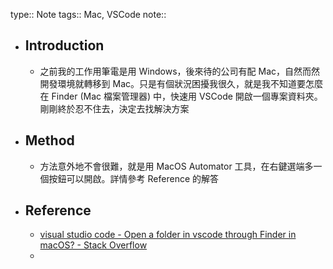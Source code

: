 type:: Note
tags:: Mac, VSCode
note::

- ## Introduction
	- 之前我的工作用筆電是用 Windows，後來待的公司有配 Mac，自然而然開發環境就轉移到 Mac。只是有個狀況困擾我很久，就是我不知道要怎麼在 Finder (Mac 檔案管理器) 中，快速用 VSCode 開啟一個專案資料夾。剛剛終於忍不住去，決定去找解決方案
- ## Method
	- 方法意外地不會很難，就是用 MacOS Automator 工具，在右鍵選端多一個按鈕可以開啟。詳情參考 Reference 的解答
- ## Reference
	- [visual studio code - Open a folder in vscode through Finder in macOS? - Stack Overflow](https://stackoverflow.com/questions/64040393/open-a-folder-in-vscode-through-finder-in-macos)
	-